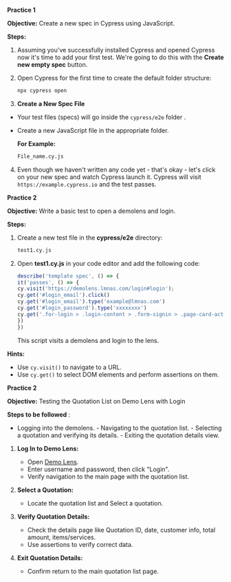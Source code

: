 **Practice 1**

**Objective:**  Create a new spec in Cypress using JavaScript.

**Steps:**

1.  Assuming you've successfully  installed Cypress and opened Cypress now it's time to add your first test. We're going to do this with the **Create new empty spec** button.
    
2.  Open Cypress for the first time to create the default folder structure:
    
	```bash
	npx cypress open
	```
 3. **Create a New Spec File**

- Your test files (specs) will go inside the `cypress/e2e` folder .
- Create a new JavaScript file in the appropriate folder. 

   **For Example:**
	```bash
	File_name.cy.js
	```
4.  Even though we haven't written any code yet - that's okay - let's click on your new spec and watch Cypress launch it. Cypress will visit `https://example.cypress.io` and the test passes.

**Practice 2**

**Objective:** Write a basic test to open a demolens and login.

**Steps:**

1.  Create a new test file in the **cypress/e2e** directory:
    
    ```bash
    test1.cy.js
    ```
    
2.  Open **test1.cy.js** in your code editor and add the following code:
    

	 ```javascript
	describe('template spec', () => {
	it('passes', () => {
	cy.visit('https://demolens.lmnas.com/login#login');
    cy.get('#login_email').click()
    cy.get('#login_email').type('example@lmnas.com')
    cy.get('#login_password').type('xxxxxxxx')
    cy.get('.for-login > .login-content > .form-signin > .page-card-actions > .btn').click()
	})
	})
	```

    This script visits a demolens and login to the lens.

**Hints:**

-   Use `cy.visit()` to navigate to a URL.
-   Use `cy.get()` to select DOM elements and perform assertions on them.


**Practice 2**
 
**Objective:**  Testing the Quotation List on Demo Lens with Login


**Steps to be followed** :

   -   Logging into the demolens.
    -   Navigating to the quotation list.
    -   Selecting a quotation and verifying its details.
    -   Exiting the quotation details view.

1.  **Log In to Demo Lens:**
    
    -   Open [Demo Lens](https://demolens.lmnas.com/app).
    -   Enter username and password, then click "Login".
    -   Verify navigation to the main page with the quotation list.
2.  **Select a Quotation:**
    
    -   Locate the quotation list and Select a quotation.
3.  **Verify Quotation Details:** 
    -   Check the details page like Quotation ID, date, customer info, total amount, items/services.
    -   Use assertions to verify correct data.
4.  **Exit Quotation Details:**
    -   Confirm return to the main quotation list page.



<!--stackedit_data:
eyJoaXN0b3J5IjpbMjMzOTkxNTg2LDEyNDc5MzA0MzksLTE4Nj
Q2MDk1NV19
-->